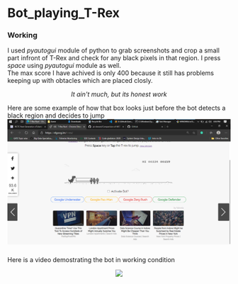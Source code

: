 # Bot_playing_T-Rex

### Working
I used *pyautogui* module of python to grab screenshots and crop a small part infront of T-Rex 
and check for any black pixels in that region. I press *space* using *pyautogui* module as well.  
The max score I have achived is only 400 because it still has problems keeping up with obtacles which are placed closly.  
<p align='center'>
  <em>It ain't much, but its honest work</em>
</p>

Here are some example of how that box looks just before the bot detects a black region and decides to jump 
![Image of T-Rex with the box](https://github.com/jai-dewani/Bot_playing_T-Rex/blob/master/Images/Image_1.png)

### 
Here is a video demostrating the bot in working condition  
<p align="center">
<a href="https://youtu.be/KpgSdEEdHNE"><img src="https://img.youtube.com/vi/KpgSdEEdHNE/maxresdefault.jpg" width="50%"></img></a>
</p>
